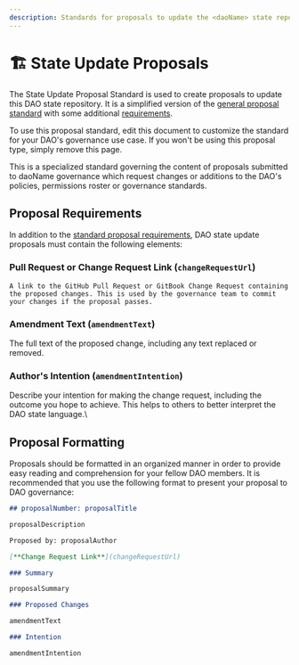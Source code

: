 ```yaml
---
description: Standards for proposals to update the <daoName> state repository
---
```


# 🏗 State Update Proposals

The State Update Proposal Standard is used to create proposals to update this DAO state repository. It is a simplified version of the [general proposal standard](./) with some additional [requirements](metagovernance.md#requirements).

To use this proposal standard, edit this document to customize the standard for your DAO's governance use case. If you won't be using this proposal type, simply remove this page.

This is a specialized standard governing the content of proposals submitted to daoName governance which request changes or additions to the DAO's policies, permissions roster or governance standards.

## Proposal Requirements

In addition to the [standard proposal requirements](./), DAO state update proposals must contain the following elements:

### Pull Request or Change Request Link (`changeRequestUrl`)

    A link to the GitHub Pull Request or GitBook Change Request containing the proposed changes. This is used by the governance team to commit your changes if the proposal passes.

### Amendment Text (`amendmentText`)

  The full text of the proposed change, including any text replaced or removed.

### Author's Intention (`amendmentIntention`)

  Describe your intention for making the change request, including the outcome you hope to achieve. This helps to others to better interpret the DAO state language.\

## Proposal Formatting

Proposals should be formatted in an organized manner in order to provide easy reading and comprehension for your fellow DAO members. It is recommended that you use the following format to present your proposal to DAO governance:

```md
## proposalNumber: proposalTitle

proposalDescription

Proposed by: proposalAuthor

[**Change Request Link**](changeRequestUrl)

### Summary

proposalSummary

### Proposed Changes

amendmentText

### Intention

amendmentIntention
```

